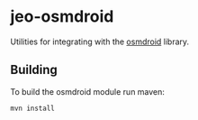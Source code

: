 # jeo-osmdroid

Utilities for integrating with the 
[osmdroid](http://code.google.com/p/osmdroid/) library.

## Building

To build the osmdroid module run maven:

    mvn install 
